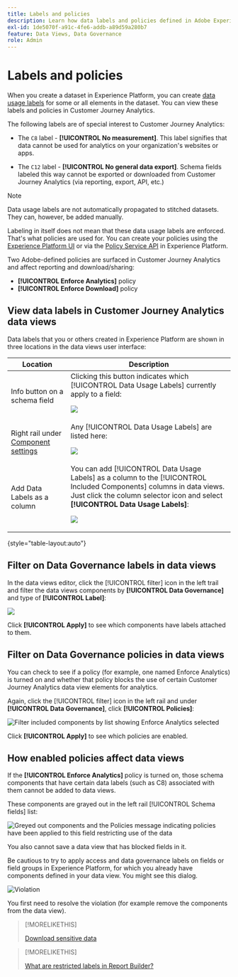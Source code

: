 ```yaml
---
title: Labels and policies
description: Learn how data labels and policies defined in Adobe Experience Platform affect data views and reporting in Customer Journey Analytics.
exl-id: 1de5070f-a91c-4fe6-addb-a89d59a280b7
feature: Data Views, Data Governance
role: Admin
---
```

# Labels and policies

When you create a dataset in Experience Platform, you can create [data usage labels](https://experienceleague.adobe.com/en/docs/experience-platform/data-governance/labels/reference) for some or all elements in the dataset. You can view these labels and policies in Customer Journey Analytics. 

The following labels are of special interest to Customer Journey Analytics:

* The `C8` label - **[!UICONTROL No measurement]**. This label signifies that data cannot be used for analytics on your organization's websites or apps.

* The `C12` label - **[!UICONTROL No general data export]**. Schema fields labeled this way cannot be exported or downloaded from Customer Journey Analytics (via reporting, export, API, etc.)

>[!NOTE]
>
>Data usage labels are not automatically propagated to stitched datasets. They can, however, be added manually.

Labeling in itself does not mean that these data usage labels are enforced. That's what policies are used for. You can create your policies using the [Experience Platform UI](https://experienceleague.adobe.com/en/docs/experience-platform/data-governance/policies/user-guide) or via the [Policy Service API](https://experienceleague.adobe.com/en/docs/experience-platform/data-governance/api/overview) in Experience Platform.

Two Adobe-defined policies are surfaced in Customer Journey Analytics and affect reporting and download/sharing:

* **[!UICONTROL Enforce Analytics]** policy
* **[!UICONTROL Enforce Download]** policy

## View data labels in Customer Journey Analytics data views

Data labels that you or others created in Experience Platform are shown in three locations in the data views user interface:

| Location | Description |
| --- | --- |
| Info button on a schema field | Clicking this button indicates which [!UICONTROL Data Usage Labels] currently apply to a field:<p>![](assets/data-label-left.png) |
| Right rail under [Component settings](/help/data-views/component-settings/overview.md) | Any [!UICONTROL Data Usage Labels] are listed here:<p>![](assets/data-label-right.png) |
| Add Data Labels as a column | You can add [!UICONTROL Data Usage Labels] as a column to the [!UICONTROL Included Components] columns in data views. Just click the column selector icon and select **[!UICONTROL Data Usage Labels]**:<p>![](assets/data-label-column.png) |

{style="table-layout:auto"}

## Filter on Data Governance labels in data views

In the data views editor, click the [!UICONTROL filter] icon in the left trail and filter the data views components by **[!UICONTROL Data Governance]** and type of **[!UICONTROL Label]**:

![](assets/filter-labels.png)

Click **[!UICONTROL Apply]** to see which components have labels attached to them.

## Filter on Data Governance policies in data views

You can check to see if a policy (for example, one named Enforce Analytics) is turned on and whether that policy blocks the use of certain Customer Journey Analytics data view elements for analytics. 

Again, click the [!UICONTROL filter] icon in the left rail and under **[!UICONTROL Data Governance]**, click **[!UICONTROL Policies]**:

![Filter included components by list showing Enforce Analytics selected](assets/filter-policies.png)

Click **[!UICONTROL Apply]** to see which policies are enabled.

## How enabled policies affect data views

If the **[!UICONTROL Enforce Analytics]** policy is turned on, those schema components that have certain data labels (such as C8) associated with them cannot be added to data views. 

These components are grayed out in the left rail [!UICONTROL Schema fields] list:

![Greyed out components and the Policies message indicating policies have been applied to this field restricting use of the data](assets/component-greyed.png)

You also cannot save a data view that has blocked fields in it.

Be cautious to try to apply access and data governance labels on fields or field groups in Experience Platform, for which you already have components defined in your data view. You might see this dialog.

![Violation](assets/violation.png)

You first need to resolve the violation (for example remove the components from the data view).


>[!MORELIKETHIS]
>
>[Download sensitive data](/help/analysis-workspace/export/download-send.md)

>[!MORELIKETHIS]
>
>[What are restricted labels in Report Builder?](https://experienceleague.adobe.com/en/docs/analytics-platform/using/cja-reportbuilder/restricted-labels)


